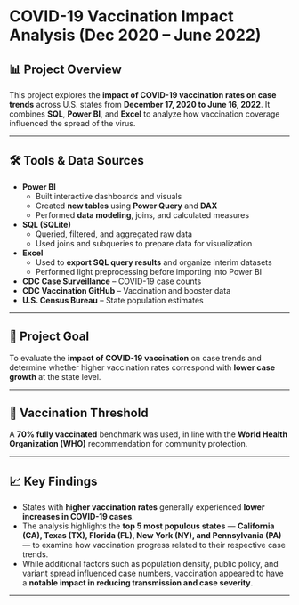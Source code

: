 # COVID-19 Vaccination Impact Analysis (Dec 2020 – June 2022)

## 📊 Project Overview
This project explores the **impact of COVID-19 vaccination rates on case trends** across U.S. states from **December 17, 2020 to June 16, 2022**. It combines **SQL**, **Power BI**, and **Excel** to analyze how vaccination coverage influenced the spread of the virus.

---

## 🛠 Tools & Data Sources

- **Power BI**
  - Built interactive dashboards and visuals
  - Created **new tables** using **Power Query** and **DAX**
  - Performed **data modeling**, joins, and calculated measures
- **SQL (SQLite)**
  - Queried, filtered, and aggregated raw data
  - Used joins and subqueries to prepare data for visualization
- **Excel**
  - Used to **export SQL query results** and organize interim datasets
  - Performed light preprocessing before importing into Power BI
- **CDC Case Surveillance** – COVID-19 case counts
- **CDC Vaccination GitHub** – Vaccination and booster data
- **U.S. Census Bureau** – State population estimates

---

## 🎯 Project Goal

To evaluate the **impact of COVID-19 vaccination** on case trends and determine whether higher vaccination rates correspond with **lower case growth** at the state level.

---

## 📌 Vaccination Threshold

A **70% fully vaccinated** benchmark was used, in line with the **World Health Organization (WHO)** recommendation for community protection.

---

## 📈 Key Findings

- States with **higher vaccination rates** generally experienced **lower increases in COVID-19 cases**.
- The analysis highlights the **top 5 most populous states** — **California (CA), Texas (TX), Florida (FL), New York (NY), and Pennsylvania (PA)** — to examine how vaccination progress related to their respective case trends.
- While additional factors such as population density, public policy, and variant spread influenced case numbers, vaccination appeared to have a **notable impact in reducing transmission and case severity**.

---

